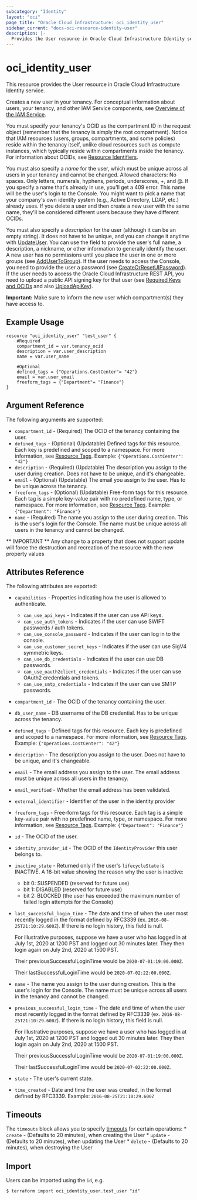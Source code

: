 ```yaml
---
subcategory: "Identity"
layout: "oci"
page_title: "Oracle Cloud Infrastructure: oci_identity_user"
sidebar_current: "docs-oci-resource-identity-user"
description: |-
  Provides the User resource in Oracle Cloud Infrastructure Identity service
---
```


# oci_identity_user
This resource provides the User resource in Oracle Cloud Infrastructure Identity service.

Creates a new user in your tenancy. For conceptual information about users, your tenancy, and other
IAM Service components, see [Overview of the IAM Service](https://docs.cloud.oracle.com/iaas/Content/Identity/Concepts/overview.htm).

You must specify your tenancy's OCID as the compartment ID in the request object (remember that the
tenancy is simply the root compartment). Notice that IAM resources (users, groups, compartments, and
some policies) reside within the tenancy itself, unlike cloud resources such as compute instances,
which typically reside within compartments inside the tenancy. For information about OCIDs, see
[Resource Identifiers](https://docs.cloud.oracle.com/iaas/Content/General/Concepts/identifiers.htm).

You must also specify a *name* for the user, which must be unique across all users in your tenancy
and cannot be changed. Allowed characters: No spaces. Only letters, numerals, hyphens, periods,
underscores, +, and @. If you specify a name that's already in use, you'll get a 409 error.
This name will be the user's login to the Console. You might want to pick a
name that your company's own identity system (e.g., Active Directory, LDAP, etc.) already uses.
If you delete a user and then create a new user with the same name, they'll be considered different
users because they have different OCIDs.

You must also specify a *description* for the user (although it can be an empty string).
It does not have to be unique, and you can change it anytime with
[UpdateUser](https://docs.cloud.oracle.com/iaas/api/#/en/identity/20160918/User/UpdateUser). You can use the field to provide the user's
full name, a description, a nickname, or other information to generally identify the user.
A new user has no permissions until you place the user in one or more groups (see
[AddUserToGroup](https://docs.cloud.oracle.com/iaas/api/#/en/identity/20160918/UserGroupMembership/AddUserToGroup)). If the user needs to
access the Console, you need to provide the user a password (see
[CreateOrResetUIPassword](https://docs.cloud.oracle.com/iaas/api/#/en/identity/20160918/UIPassword/CreateOrResetUIPassword)).
If the user needs to access the Oracle Cloud Infrastructure REST API, you need to upload a
public API signing key for that user (see
[Required Keys and OCIDs](https://docs.cloud.oracle.com/iaas/Content/API/Concepts/apisigningkey.htm) and also
[UploadApiKey](https://docs.cloud.oracle.com/iaas/api/#/en/identity/20160918/ApiKey/UploadApiKey)).

**Important:** Make sure to inform the new user which compartment(s) they have access to.


## Example Usage

```hcl
resource "oci_identity_user" "test_user" {
	#Required
	compartment_id = var.tenancy_ocid
	description = var.user_description
	name = var.user_name

	#Optional
	defined_tags = {"Operations.CostCenter"= "42"}
	email = var.user_email
	freeform_tags = {"Department"= "Finance"}
}
```

## Argument Reference

The following arguments are supported:

* `compartment_id` - (Required) The OCID of the tenancy containing the user.
* `defined_tags` - (Optional) (Updatable) Defined tags for this resource. Each key is predefined and scoped to a namespace. For more information, see [Resource Tags](https://docs.cloud.oracle.com/iaas/Content/General/Concepts/resourcetags.htm). Example: `{"Operations.CostCenter": "42"}` 
* `description` - (Required) (Updatable) The description you assign to the user during creation. Does not have to be unique, and it's changeable.
* `email` - (Optional) (Updatable) The email you assign to the user. Has to be unique across the tenancy.
* `freeform_tags` - (Optional) (Updatable) Free-form tags for this resource. Each tag is a simple key-value pair with no predefined name, type, or namespace. For more information, see [Resource Tags](https://docs.cloud.oracle.com/iaas/Content/General/Concepts/resourcetags.htm). Example: `{"Department": "Finance"}` 
* `name` - (Required) The name you assign to the user during creation. This is the user's login for the Console. The name must be unique across all users in the tenancy and cannot be changed. 


** IMPORTANT **
Any change to a property that does not support update will force the destruction and recreation of the resource with the new property values

## Attributes Reference

The following attributes are exported:

* `capabilities` - Properties indicating how the user is allowed to authenticate.
	* `can_use_api_keys` - Indicates if the user can use API keys.
	* `can_use_auth_tokens` - Indicates if the user can use SWIFT passwords / auth tokens.
	* `can_use_console_password` - Indicates if the user can log in to the console.
	* `can_use_customer_secret_keys` - Indicates if the user can use SigV4 symmetric keys.
	* `can_use_db_credentials` - Indicates if the user can use DB passwords. 
	* `can_use_oauth2client_credentials` - Indicates if the user can use OAuth2 credentials and tokens. 
	* `can_use_smtp_credentials` - Indicates if the user can use SMTP passwords.
* `compartment_id` - The OCID of the tenancy containing the user.
* `db_user_name` - DB username of the DB credential. Has to be unique across the tenancy.
* `defined_tags` - Defined tags for this resource. Each key is predefined and scoped to a namespace. For more information, see [Resource Tags](https://docs.cloud.oracle.com/iaas/Content/General/Concepts/resourcetags.htm). Example: `{"Operations.CostCenter": "42"}` 
* `description` - The description you assign to the user. Does not have to be unique, and it's changeable.
* `email` - The email address you assign to the user. The email address must be unique across all users in the tenancy. 
* `email_verified` - Whether the email address has been validated.
* `external_identifier` - Identifier of the user in the identity provider
* `freeform_tags` - Free-form tags for this resource. Each tag is a simple key-value pair with no predefined name, type, or namespace. For more information, see [Resource Tags](https://docs.cloud.oracle.com/iaas/Content/General/Concepts/resourcetags.htm).  Example: `{"Department": "Finance"}` 
* `id` - The OCID of the user.
* `identity_provider_id` - The OCID of the `IdentityProvider` this user belongs to.
* `inactive_state` - Returned only if the user's `lifecycleState` is INACTIVE. A 16-bit value showing the reason why the user is inactive:
	* bit 0: SUSPENDED (reserved for future use)
	* bit 1: DISABLED (reserved for future use)
	* bit 2: BLOCKED (the user has exceeded the maximum number of failed login attempts for the Console) 
* `last_successful_login_time` - The date and time of when the user most recently logged in the format defined by RFC3339 (ex. `2016-08-25T21:10:29.600Z`). If there is no login history, this field is null.

	For illustrative purposes, suppose we have a user who has logged in at July 1st, 2020 at 1200 PST and logged out 30 minutes later. They then login again on July 2nd, 2020 at 1500 PST.

	Their previousSuccessfulLoginTime would be `2020-07-01:19:00.000Z`.

	Their lastSuccessfulLoginTime would be `2020-07-02:22:00.000Z`. 
* `name` - The name you assign to the user during creation. This is the user's login for the Console. The name must be unique across all users in the tenancy and cannot be changed. 
* `previous_successful_login_time` - The date and time of when the user most recently logged in the format defined by RFC3339 (ex. `2016-08-25T21:10:29.600Z`). If there is no login history, this field is null.

	For illustrative purposes, suppose we have a user who has logged in at July 1st, 2020 at 1200 PST and logged out 30 minutes later. They then login again on July 2nd, 2020 at 1500 PST.

	Their previousSuccessfulLoginTime would be `2020-07-01:19:00.000Z`.

	Their lastSuccessfulLoginTime would be `2020-07-02:22:00.000Z`. 
* `state` - The user's current state.
* `time_created` - Date and time the user was created, in the format defined by RFC3339.  Example: `2016-08-25T21:10:29.600Z` 

## Timeouts

The `timeouts` block allows you to specify [timeouts](https://registry.terraform.io/providers/oracle/oci/latest/docs/guides/changing_timeouts) for certain operations:
	* `create` - (Defaults to 20 minutes), when creating the User
	* `update` - (Defaults to 20 minutes), when updating the User
	* `delete` - (Defaults to 20 minutes), when destroying the User


## Import

Users can be imported using the `id`, e.g.

```
$ terraform import oci_identity_user.test_user "id"
```

